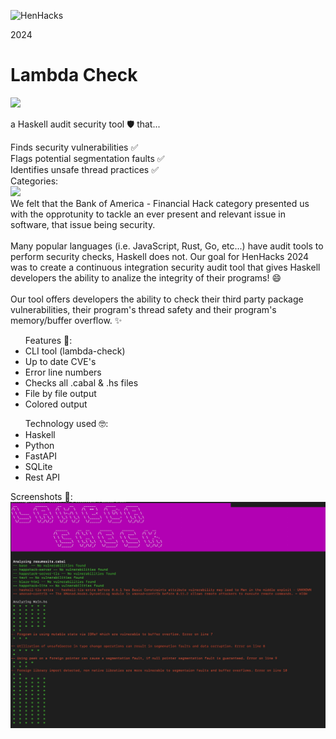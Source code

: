 ![HenHacks](https://d112y698adiu2z.cloudfront.net/photos/production/challenge_photos/002/690/576/datas/full_width.png)

<div class="flex justify-center items-center">
    <p class="text-[#06487E] text-xl font-bold">2024</p>
</div>

<!DOCTYPE html>
<html lang="en">
<head>
    <meta charset="UTF-8">
    <meta name="viewport" content="width=device-width, initial-scale=1.0">
    <!-- Include Tailwind CSS -->
    <link href="https://cdn.jsdelivr.net/npm/tailwindcss@2.2.19/dist/tailwind.min.css" rel="stylesheet">
</head>
<body class="bg-slate-500>

<div class="container mx-auto p-4">
    <div class="flex flex-col justify-center items-center">
        <h1 class="text-3xl font-bold text-center uppercase text-purple-900">Lambda Check</h1>
        <div class='w-10'><img src="https://upload.wikimedia.org/wikipedia/commons/thumb/1/1c/Haskell-Logo.svg/2560px-Haskell-Logo.svg.png" class="w-50 mb-4"></div>
    </div>
    <div class="flex">
        <p class="text-xl text-gray-700">a Haskell audit security tool 🛡️ that...</p>
    </div>
    <div class="grid grid-cols-3 gap-4 mb-4">
        <div class="bg-gray-200 p-4 rounded-md">Finds security vulnerabilities ✅</div>
        <div class="bg-gray-200 p-4 rounded-md">Flags potential segmentation faults  ✅</div>
        <div class="bg-gray-200 p-4 rounded-md">Identifies unsafe thread practices ✅</div>
    </div>
    <div class='mb-4'>
        <div class='font-bold;/.'>Categories: </div>
        <img src='https://upload.wikimedia.org/wikipedia/commons/thumb/2/20/Bank_of_America_logo.svg/1440px-Bank_of_America_logo.svg.png' class="mb-3"/> 
        <div>We felt that the Bank of America - Financial Hack category presented us with the opprotunity to tackle an ever present and relevant issue in software, that issue being security.</div>
        <br/>
        <div>Many popular languages (i.e. JavaScript, Rust, Go, etc...) have audit tools to perform security checks, Haskell does not. Our goal for HenHacks 2024 was to create a continuous integration security audit tool that gives Haskell developers the ability to analize the integrity of their programs! 😄
        </div>
        <br/>
        <div>
        Our tool offers developers the ability to check their third party package vulnerabilities, their program's thread safety and their program's memory/buffer overflow. ✨
        <div>
    </div>
    <div class="rounded-md mt-4 grid grid-cols-2 gap-4">
        <ul class='bg-gray-200 p-4 '>
            <div>Features 🍩:</div>
            <div class="pl-4">
                <li>CLI tool (lambda-check) </li>
                <li>Up to date CVE's<l/i>
                <li>Error line numbers</li>
                <li>Checks all .cabal & .hs files</li>
                <li>File by file output</li>
                <li>Colored output</li>
            </div>
        </ul>
        <ul class='bg-gray-200 p-4 '>
            <div>Technology used 🤓:</div>
            <div class="pl-4">
                <li>Haskell</li>
                <li>Python</li>
                <li>FastAPI</li>
                <li>SQLite</li>
                <li>Rest API</li>
            </div>
        </ul>
    </div>
    <div>
        <div>Screenshots 📸:
        <img src='893AF19A-09DD-4049-8205-94218F5AA301.jpeg'>
    </div>

</body>
</html>

